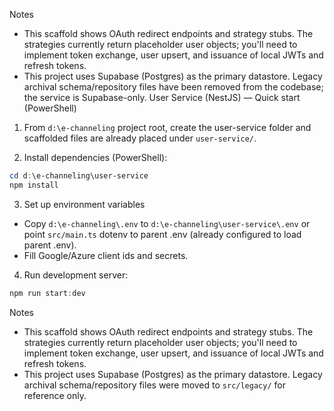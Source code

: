 Notes
 - This scaffold shows OAuth redirect endpoints and strategy stubs. The strategies currently return placeholder user objects; you'll need to implement token exchange, user upsert, and issuance of local JWTs and refresh tokens.
 - This project uses Supabase (Postgres) as the primary datastore. Legacy archival schema/repository files have been removed from the codebase; the service is Supabase-only.
User Service (NestJS) — Quick start (PowerShell)

1) From `d:\e-channeling` project root, create the user-service folder and scaffolded files are already placed under `user-service/`.

2) Install dependencies (PowerShell):

```powershell
cd d:\e-channeling\user-service
npm install
```

3) Set up environment variables
- Copy `d:\e-channeling\.env` to `d:\e-channeling\user-service\.env` or point `src/main.ts` dotenv to parent .env (already configured to load parent .env).
- Fill Google/Azure client ids and secrets.

4) Run development server:

```powershell
npm run start:dev
```

Notes
- This scaffold shows OAuth redirect endpoints and strategy stubs. The strategies currently return placeholder user objects; you'll need to implement token exchange, user upsert, and issuance of local JWTs and refresh tokens.
- This project uses Supabase (Postgres) as the primary datastore. Legacy archival schema/repository files were moved to `src/legacy/` for reference only.
